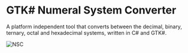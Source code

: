 # GTK# Numeral System Converter
A platform independent tool that converts between the decimal, binary, ternary, octal and hexadecimal systems, written in C# and GTK#.

![NSC](https://user-images.githubusercontent.com/46608340/114284341-80448480-9a4f-11eb-8f82-eda553d9ed16.png)
